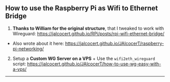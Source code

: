 ## How to use the Raspberry Pi as Wifi to Ethernet Bridge

1. **Thanks to William for the original structure**, that I tweaked to work with Wireguard: <https://jalcocert.github.io/RPi/posts/rpi-wifi-ethernet-bridge/>
* Also wrote about it here: <https://jalcocert.github.io/JAlcocerT/raspberry-pi-networking/>

2. Setup a **Custom WG Server on a VPS** + Use the `wifi2eth_wireguard` script: <https://jalcocert.github.io/JAlcocerT/how-to-use-wg-easy-with-a-vps/>

---